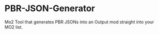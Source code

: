 # PBR-JSON-Generator
Mo2 Tool that generates PBR JSONs into an Output mod straight into your MO2 list.
